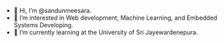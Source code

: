 - 👋 Hi, I’m @sandunmeesara.
- 👀 I’m interested in Web development, Machine Learning, and Embedded Systems Developing.
- 🌱 I’m currently learning at the University of Sri Jayewardenepura.

<!---
sandunmeesara/sandunmeesara is a ✨ special ✨ repository because its `README.md` (this file) appears on your GitHub profile.
You can click the Preview link to take a look at your changes.
--->

